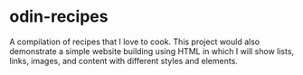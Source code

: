 # odin-recipes
A compilation of recipes that I love to cook. This project would also demonstrate a simple website building using HTML in which I will show lists, links, images, and content with different styles and elements.
